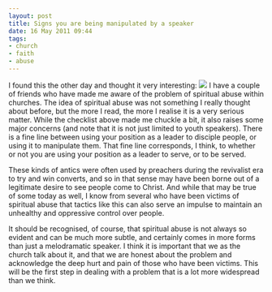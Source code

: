```yaml
---
layout: post
title: Signs you are being manipulated by a speaker
date: 16 May 2011 09:44
tags:
- church
- faith
- abuse
---
```

I found this the other day and thought it very interesting:
<img src="https://dl.dropbox.com/u/3897986/Jake%20Blog%20Images/youth_speaker.png">
I have a couple of friends who have made me aware of the problem of spiritual abuse within churches. The idea of spiritual abuse was not something I really thought about before, but the more I read, the more I realise it is a very serious matter. While the checklist above made me chuckle a bit, it also raises some major concerns (and note that it is not just limited to youth speakers). There is a fine line between using your position as a leader to disciple people, or using it to manipulate them. That fine line corresponds, I think, to whether or not you are using your position as a leader to serve, or to be served.

These kinds of antics were often used by preachers during the revivalist era to try and win converts, and so in that sense may have been borne out of a legitimate desire to see people come to Christ. And while that may be true of some today as well, I know from several who have been victims of spiritual abuse that tactics like this can also serve an impulse to maintain an unhealthy and oppressive control over people.

It should be recognised, of course, that spiritual abuse is not always so evident and can be much more subtle, and certainly comes in more forms than just a melodramatic speaker. I think it is important that we as the church talk about it, and that we are honest about the problem and acknowledge the deep hurt and pain of those who have been victims. This will be the first step in dealing with a problem that is a lot more widespread than we think.
